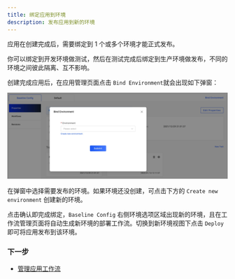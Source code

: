 ```yaml
---
title: 绑定应用到环境
description: 发布应用到新的环境
---
```


应用在创建完成后，需要绑定到 1 个或多个环境才能正式发布。

你可以绑定到开发环境做测试，然后在测试完成后绑定到生产环境做发布，不同的环境之间彼此隔离、互不影响。

创建完成应用后，在应用管理页面点击 `Bind Environment`就会出现如下弹窗：

![bind-new-env](../../../resources/bind-new-env.jpg)

在弹窗中选择需要发布的环境。如果环境还没创建，可点击下方的 `Create new environment` 创建新的环境。

点击确认即完成绑定，`Baseline Config` 右侧环境选项区域出现新的环境，且在工作流管理页面将自动生成新环境的部署工作流。切换到新环境视图下点击 `Deploy` 即可将应用发布到该环境。

### 下一步

* [管理应用工作流](../../../tutorials/workflows)